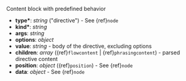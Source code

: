 Content block with predefined behavior

- __type*__: _string_ ("directive") - See {ref}`node`
- __kind*__: _string_ 
- __args__: _string_ 
- __options__: _object_ 
- __value__: _string_ - body of the directive, excluding options 
- __children__: _array_ ({ref}`flowcontent` | {ref}`phrasingcontent`) - parsed directive content 
- __position__: _object_ ({ref}`position`) - See {ref}`node`
- __data__: _object_ - See {ref}`node`

